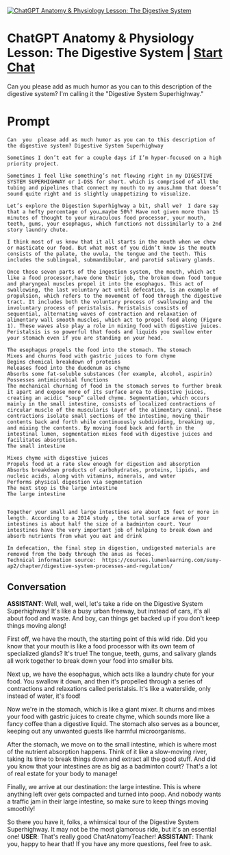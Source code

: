 
[![ChatGPT Anatomy & Physiology Lesson: The Digestive System](https://flow-prompt-covers.s3.us-west-1.amazonaws.com/icon/realistic/real_3.png)](https://gptcall.net/chat.html?data=%7B%22contact%22%3A%7B%22id%22%3A%22xC_gfCVuQNr24rmNHOejX%22%2C%22flow%22%3Atrue%7D%7D)
# ChatGPT Anatomy & Physiology Lesson: The Digestive System | [Start Chat](https://gptcall.net/chat.html?data=%7B%22contact%22%3A%7B%22id%22%3A%22xC_gfCVuQNr24rmNHOejX%22%2C%22flow%22%3Atrue%7D%7D)
Can  you  please add as much humor as you can to this description of the digestive system? I'm calling it the "Digestive System Superhighway."

# Prompt

```
Can  you  please add as much humor as you can to this description of the digestive system? Digestive System Superhighway

Sometimes I don’t eat for a couple days if I’m hyper-focused on a high priority project. 

Sometimes I feel like something’s not flowing right in my DIGESTIVE SYSTEM SUPERHIGHWAY or I-DSS for short. which is comprised of all the tubing and pipelines that connect my mouth to my anus…hmm that doesn’t sound quite right and is slightly unappetizing to visualize.

Let’s explore the Digestion Superhighway a bit, shall we?  I dare say that a hefty percentage of you…maybe 50%? Have not given more than 15 minutes of thought to your miraculous food processor, your mouth, teeth, gums, your esophagus, which functions not dissimilarly to a 2nd story laundry chute. 

I think most of us know that it all starts in the mouth when we chew or masticate our food. But what most of you didn’t know is the mouth consists of the palate, the uvula, the tongue and the teeth. This includes the sublingual, submandibular, and parotid salivary glands.  

Once those seven parts of the ingestion system, the mouth, which act like a food processor,have done their job, the broken down food tongue and pharyngeal muscles propel it into the esophagus. This act of swallowing, the last voluntary act until defecation, is an example of propulsion, which refers to the movement of food through the digestive tract. It includes both the voluntary process of swallowing and the involuntary process of peristalsis. Peristalsis consists of sequential, alternating waves of contraction and relaxation of alimentary wall smooth muscles, which act to propel food along (Figure 1). These waves also play a role in mixing food with digestive juices. Peristalsis is so powerful that foods and liquids you swallow enter your stomach even if you are standing on your head. 

The esophagus propels the food into the stomach. The stomach
Mixes and churns food with gastric juices to form chyme
Begins chemical breakdown of proteins
Releases food into the duodenum as chyme
Absorbs some fat-soluble substances (for example, alcohol, aspirin)
Possesses antimicrobial functions
The mechanical churning of food in the stomach serves to further break it apart and expose more of its surface area to digestive juices, creating an acidic “soup” called chyme. Segmentation, which occurs mainly in the small intestine, consists of localized contractions of circular muscle of the muscularis layer of the alimentary canal. These contractions isolate small sections of the intestine, moving their contents back and forth while continuously subdividing, breaking up, and mixing the contents. By moving food back and forth in the intestinal lumen, segmentation mixes food with digestive juices and facilitates absorption.
The small intestine

Mixes chyme with digestive juices
Propels food at a rate slow enough for digestion and absorption
Absorbs breakdown products of carbohydrates, proteins, lipids, and nucleic acids, along with vitamins, minerals, and water
Performs physical digestion via segmentation
The next stop is the large intestine
The large intestine


Together your small and large intestines are about 15 feet or more in length. According to a 2014 study , the total surface area of your intestines is about half the size of a badminton court. Your intestines have the very important job of helping to break down and absorb nutrients from what you eat and drink

In defecation, the final step in digestion, undigested materials are removed from the body through the anus as feces.
Technical information source:  https://courses.lumenlearning.com/suny-ap2/chapter/digestive-system-processes-and-regulation/

```

## Conversation

**ASSISTANT**: Well, well, well, let's take a ride on the Digestive System Superhighway! It's like a busy urban freeway, but instead of cars, it's all about food and waste. And boy, can things get backed up if you don't keep things moving along!



First off, we have the mouth, the starting point of this wild ride. Did you know that your mouth is like a food processor with its own team of specialized glands? It's true! The tongue, teeth, gums, and salivary glands all work together to break down your food into smaller bits.



Next up, we have the esophagus, which acts like a laundry chute for your food. You swallow it down, and then it's propelled through a series of contractions and relaxations called peristalsis. It's like a waterslide, only instead of water, it's food!



Now we're in the stomach, which is like a giant mixer. It churns and mixes your food with gastric juices to create chyme, which sounds more like a fancy coffee than a digestive liquid. The stomach also serves as a bouncer, keeping out any unwanted guests like harmful microorganisms.



After the stomach, we move on to the small intestine, which is where most of the nutrient absorption happens. Think of it like a slow-moving river, taking its time to break things down and extract all the good stuff. And did you know that your intestines are as big as a badminton court? That's a lot of real estate for your body to manage!



Finally, we arrive at our destination: the large intestine. This is where anything left over gets compacted and turned into poop. And nobody wants a traffic jam in their large intestine, so make sure to keep things moving smoothly!



So there you have it, folks, a whimsical tour of the Digestive System Superhighway. It may not be the most glamorous ride, but it's an essential one!
**USER**: That's  really good ChatAnatomyTeacher!
**ASSISTANT**: Thank you, happy to hear that! If you have any more questions, feel free to ask.


